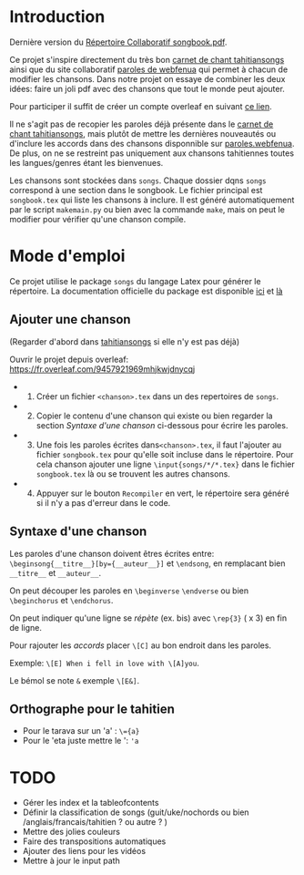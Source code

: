 # Introduction

Dernière version du [Répertoire Collaboratif songbook.pdf](songbook.pdf).

Ce projet s'inspire directement du très bon [carnet de chant tahitiansongs](http://tahitiansongs.fr/wp-content/uploads/2011/11/carnet_de_chants2.pdf) ainsi que du site collaboratif [paroles de webfenua](http://paroles.webfenua.com/list.php) qui permet à chacun de modifier les chansons. Dans notre projet on essaye de combiner les deux idées: faire un joli pdf avec des chansons que tout le monde peut ajouter.

Pour participer il suffit de créer un compte overleaf en suivant [ce lien](https://fr.overleaf.com/9457921969mhjkwjdnycqj).

Il ne s'agit pas de recopier les paroles déjà présente dans le [carnet de chant tahitiansongs](http://tahitiansongs.fr/wp-content/uploads/2011/11/carnet_de_chants2.pdf), mais plutôt de mettre les dernières nouveautés ou d'inclure les accords dans des chansons disponnible sur [paroles.webfenua](http://paroles.webfenua.com/list.php). De plus, on ne se restreint pas uniquement aux chansons tahitiennes toutes les langues/genres étant les bienvenues.

Les chansons sont stockées dans `songs`. Chaque dossier dqns `songs` correspond à une section dans le songbook.
Le fichier principal est `songbook.tex` qui liste les chansons à inclure. Il est généré automatiquement par le script `makemain.py` ou bien avec la commande `make`, mais on peut le modifier pour vérifier qu'une chanson compile.

# Mode d'emploi

Ce projet utilise le package `songs` du langage Latex pour générer le répertoire.
La documentation officielle du package est disponible [ici](http://mirrors.standaloneinstaller.com/ctan/macros/latex/contrib/songs/songs.pdf) et [là](http://songs.sourceforge.net/songsdoc/songs.html)

## Ajouter une chanson

(Regarder d'abord dans [tahitiansongs](http://tahitiansongs.fr/wp-content/uploads/2011/11/carnet_de_chants2.pdf) si elle n'y est pas déjà) 

Ouvrir le projet depuis overleaf: https://fr.overleaf.com/9457921969mhjkwjdnycqj

* 1) Créer un fichier `<chanson>.tex` dans un des repertoires de `songs`.
* 2) Copier le contenu d'une chanson qui existe ou bien regarder la section *Syntaxe d'une chanson* ci-dessous pour écrire les paroles.
* 3) Une fois les paroles écrites dans`<chanson>.tex`, il faut l'ajouter au fichier `songbook.tex` pour qu'elle soit incluse dans le répertoire. Pour cela chanson ajouter une ligne `\input{songs/*/*.tex}` dans le fichier `songbook.tex` là ou se trouvent les autres chansons. 
* 4) Appuyer sur le bouton `Recompiler` en vert, le répertoire sera généré si il n'y a pas d'erreur dans le code.

## Syntaxe d'une chanson

Les paroles d'une chanson doivent êtres écrites entre: `\beginsong{__titre__}[by={__auteur__}]` et `\endsong`, en remplacant bien `__titre__` et `__auteur__`.

On peut découper les paroles en `\beginverse` `\endverse` ou bien `\beginchorus` et `\endchorus`.

On peut indiquer qu'une ligne se *répète* (ex. bis) avec `\rep{3}` ( x 3) en fin de ligne.

Pour rajouter les *accords*  placer `\[C]` au bon endroit dans les paroles.

Exemple: `\[E] When i fell in love with \[A]you`.

Le bémol se note `&` exemple `\[E&]`.

## Orthographe pour le tahitien

* Pour le tarava sur un 'a' : `\={a}`
* Pour le 'eta juste mettre le ': `'a`

# TODO
* Gérer les index et la tableofcontents
* Définir la classification de songs (guit/uke/nochords ou bien /anglais/francais/tahitien ? ou autre ? )
* Mettre des jolies couleurs
* Faire des transpositions automatiques
* Ajouter des liens pour les vidéos
* Mettre à jour le input path

